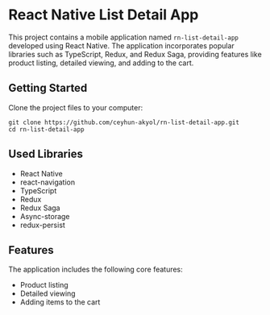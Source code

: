 # React Native List Detail App

This project contains a mobile application named `rn-list-detail-app` developed using React Native. The application incorporates popular libraries such as TypeScript, Redux, and Redux Saga, providing features like product listing, detailed viewing, and adding to the cart.

## Getting Started

Clone the project files to your computer:

```
git clone https://github.com/ceyhun-akyol/rn-list-detail-app.git
cd rn-list-detail-app
```

## Used Libraries

- React Native
- react-navigation
- TypeScript
- Redux
- Redux Saga
- Async-storage
- redux-persist

## Features

The application includes the following core features:

- Product listing
- Detailed viewing
- Adding items to the cart
